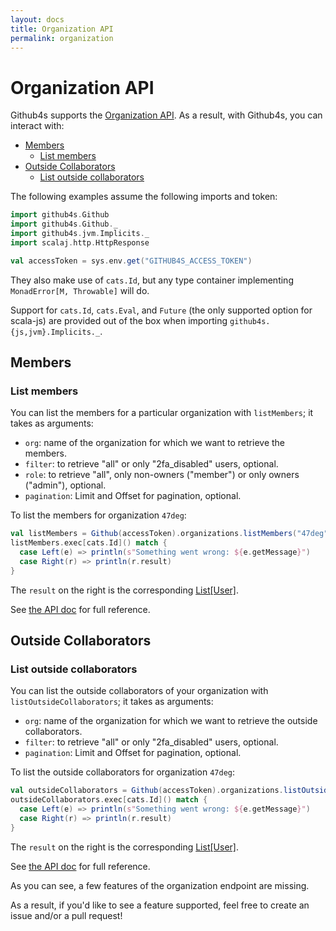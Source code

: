 ```yaml
---
layout: docs
title: Organization API
permalink: organization
---
```


# Organization API

Github4s supports the [Organization API](https://developer.github.com/v3/orgs/). As a result,
with Github4s, you can interact with:

- [Members](#members)
  - [List members](#list-members)
- [Outside Collaborators](#outside-collaborators)
  - [List outside collaborators](#list-outside-collaborators)

The following examples assume the following imports and token:

```scala mdoc:silent
import github4s.Github
import github4s.Github._
import github4s.jvm.Implicits._
import scalaj.http.HttpResponse

val accessToken = sys.env.get("GITHUB4S_ACCESS_TOKEN")
```

They also make use of `cats.Id`, but any type container implementing `MonadError[M, Throwable]` will do.

Support for `cats.Id`, `cats.Eval`, and `Future` (the only supported option for scala-js) are
provided out of the box when importing `github4s.{js,jvm}.Implicits._`.

## Members

### List members

You can list the members for a particular organization with `listMembers`; it takes as arguments:

- `org`: name of the organization for which we want to retrieve the members.
- `filter`: to retrieve "all" or only "2fa_disabled" users, optional.
- `role`: to retrieve "all", only non-owners ("member") or only owners ("admin"), optional.
- `pagination`: Limit and Offset for pagination, optional.

To list the members for organization `47deg`:

```scala mdoc:silent
val listMembers = Github(accessToken).organizations.listMembers("47deg")
listMembers.exec[cats.Id]() match {
  case Left(e) => println(s"Something went wrong: ${e.getMessage}")
  case Right(r) => println(r.result)
}
```

The `result` on the right is the corresponding [List[User]][user-scala].

See [the API doc](https://developer.github.com/v3/orgs/members/#members-list) for full reference.

## Outside Collaborators

### List outside collaborators

You can list the outside collaborators of your organization with `listOutsideCollaborators`; it takes as arguments:

- `org`: name of the organization for which we want to retrieve the outside collaborators.
- `filter`: to retrieve "all" or only "2fa_disabled" users, optional.
- `pagination`: Limit and Offset for pagination, optional.

To list the outside collaborators for organization `47deg`:

```scala mdoc:silent
val outsideCollaborators = Github(accessToken).organizations.listOutsideCollaborators("47deg")
outsideCollaborators.exec[cats.Id]() match {
  case Left(e) => println(s"Something went wrong: ${e.getMessage}")
  case Right(r) => println(r.result)
}
```

The `result` on the right is the corresponding [List[User]][user-scala].

See [the API doc](https://developer.github.com/v3/orgs/outside_collaborators/#list-outside-collaborators) for full reference.

As you can see, a few features of the organization endpoint are missing.

As a result, if you'd like to see a feature supported, feel free to create an issue and/or a pull request!

[user-scala]: https://github.com/47deg/github4s/blob/master/github4s/shared/src/main/scala/github4s/free/domain/User.scala
